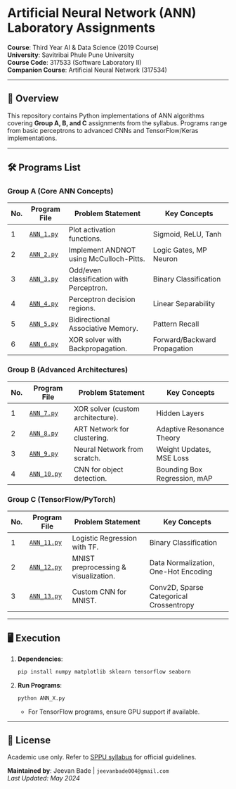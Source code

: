 # Artificial Neural Network (ANN) Laboratory Assignments

**Course**: Third Year AI & Data Science (2019 Course)  
**University**: Savitribai Phule Pune University  
**Course Code**: 317533 (Software Laboratory II)  
**Companion Course**: Artificial Neural Network (317534)  

---

## 📌 Overview
This repository contains Python implementations of ANN algorithms covering **Group A, B, and C** assignments from the syllabus. Programs range from basic perceptrons to advanced CNNs and TensorFlow/Keras implementations.

---

## 🛠️ Programs List

### **Group A (Core ANN Concepts)**
| No. | Program File | Problem Statement | Key Concepts |
|-----|--------------|--------------------|--------------|
| 1 | [`ANN_1.py`](#ann_1py) | Plot activation functions. | Sigmoid, ReLU, Tanh |
| 2 | [`ANN_2.py`](#ann_2py) | Implement ANDNOT using McCulloch-Pitts. | Logic Gates, MP Neuron |
| 3 | [`ANN_3.py`](#ann_3py) | Odd/even classification with Perceptron. | Binary Classification |
| 4 | [`ANN_4.py`](#ann_4py) | Perceptron decision regions. | Linear Separability |
| 5 | [`ANN_5.py`](#ann_5py) | Bidirectional Associative Memory. | Pattern Recall |
| 6 | [`ANN_6.py`](#ann_6py) | XOR solver with Backpropagation. | Forward/Backward Propagation |

### **Group B (Advanced Architectures)**
| No. | Program File | Problem Statement | Key Concepts |
|-----|--------------|--------------------|--------------|
| 1 | [`ANN_7.py`](#ann_7py) | XOR solver (custom architecture). | Hidden Layers |
| 2 | [`ANN_8.py`](#ann_8py) | ART Network for clustering. | Adaptive Resonance Theory |
| 3 | [`ANN_9.py`](#ann_9py) | Neural Network from scratch. | Weight Updates, MSE Loss |
| 4 | [`ANN_10.py`](#ann_10py) | CNN for object detection. | Bounding Box Regression, mAP |

### **Group C (TensorFlow/PyTorch)**
| No. | Program File | Problem Statement | Key Concepts |
|-----|--------------|--------------------|--------------|
| 1 | [`ANN_11.py`](#ann_11py) | Logistic Regression with TF. | Binary Classification |
| 2 | [`ANN_12.py`](#ann_12py) | MNIST preprocessing & visualization. | Data Normalization, One-Hot Encoding |
| 3 | [`ANN_13.py`](#ann_13py) | Custom CNN for MNIST. | Conv2D, Sparse Categorical Crossentropy |

---

## 🖥️ Execution
1. **Dependencies**:  
   ```bash
   pip install numpy matplotlib sklearn tensorflow seaborn
   ```
2. **Run Programs**:  
   ```bash
   python ANN_X.py
   ```
   - For TensorFlow programs, ensure GPU support if available.  

---


## 📜 License
Academic use only. Refer to [SPPU syllabus](http://collegecirculars.unipune.ac.in/) for official guidelines.  

**Maintained by**: Jeevan Bade | `jeevanbade004@gmail.com`  
*Last Updated: May 2024*
```
